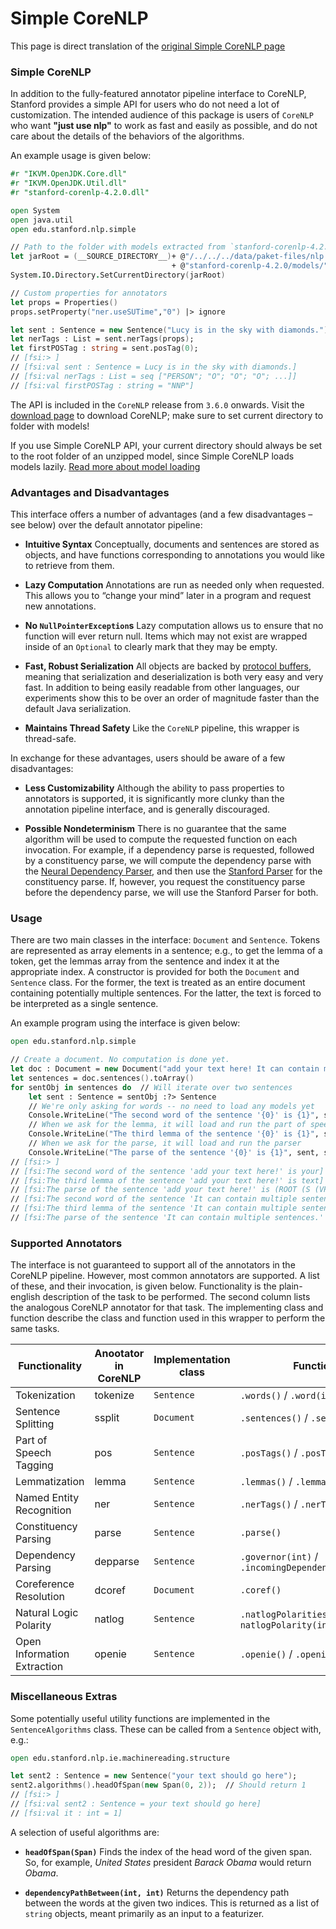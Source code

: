 # Simple CoreNLP

This page is direct translation of the [original Simple CoreNLP page](https://stanfordnlp.github.io/CoreNLP/simple.html)

### Simple CoreNLP

In addition to the fully-featured annotator pipeline interface to CoreNLP, Stanford provides a simple API for users who do not need a lot of customization. The intended audience of this package is users of `CoreNLP` who want **"just use nlp"** to work as fast and easily as possible, and do not care about the details of the behaviors of the algorithms.

An example usage is given below:

```fsharp
#r "IKVM.OpenJDK.Core.dll"
#r "IKVM.OpenJDK.Util.dll"
#r "stanford-corenlp-4.2.0.dll"

open System
open java.util
open edu.stanford.nlp.simple

// Path to the folder with models extracted from `stanford-corenlp-4.2.0-models.jar`
let jarRoot = (__SOURCE_DIRECTORY__)+ @"/../../../data/paket-files/nlp.stanford.edu/"
                                    + @"stanford-corenlp-4.2.0/models/"
System.IO.Directory.SetCurrentDirectory(jarRoot)

// Custom properties for annotators
let props = Properties()
props.setProperty("ner.useSUTime","0") |> ignore

let sent : Sentence = new Sentence("Lucy is in the sky with diamonds.")
let nerTags : List = sent.nerTags(props);
let firstPOSTag : string = sent.posTag(0);
// [fsi:> ]
// [fsi:val sent : Sentence = Lucy is in the sky with diamonds.]
// [fsi:val nerTags : List = seq ["PERSON"; "O"; "O"; "O"; ...]]
// [fsi:val firstPOSTag : string = "NNP"]
```

The API is included in the `CoreNLP` release from `3.6.0` onwards. Visit the [download page](https://stanfordnlp.github.io/CoreNLP/download.html) to download CoreNLP; make sure to set current directory to folder with models!

<Note>If you use Simple CoreNLP API, your current directory should always be set to the root folder of an unzipped model, since Simple CoreNLP loads models lazily. [Read more about model loading](../faq.html#Stanford-NLP-CoreNLP-not-loading-models)</Note>

### Advantages and Disadvantages

This interface offers a number of advantages (and a few disadvantages – see below) over the default annotator pipeline:

- **Intuitive Syntax** Conceptually, documents and sentences are stored as objects, and have functions corresponding to annotations you would like to retrieve from them.

- **Lazy Computation** Annotations are run as needed only when requested. This allows you to “change your mind” later in a program and request new annotations.

- **No `NullPointerException`s** Lazy computation allows us to ensure that no function will ever return null. Items which may not exist are wrapped inside of an `Optional` to clearly mark that they may be empty.

- **Fast, Robust Serialization** All objects are backed by [protocol buffers](https://developers.google.com/protocol-buffers/?hl=en), meaning that serialization and deserialization is both very easy and very fast. In addition to being easily readable from other languages, our experiments show this to be over an order of magnitude faster than the default Java serialization.

- **Maintains Thread Safety** Like the `CoreNLP` pipeline, this wrapper is thread-safe.


In exchange for these advantages, users should be aware of a few disadvantages:

- **Less Customizability** Although the ability to pass properties to annotators is supported, it is significantly more clunky than the annotation pipeline interface, and is generally discouraged.

- **Possible Nondeterminism** There is no guarantee that the same algorithm will be used to compute the requested function on each invocation. For example, if a dependency parse is requested, followed by a constituency parse, we will compute the dependency parse with the [Neural Dependency Parser](https://nlp.stanford.edu/software/nndep.shtml), and then use the [Stanford Parser](https://nlp.stanford.edu/software/lex-parser.shtml) for the constituency parse. If, however, you request the constituency parse before the dependency parse, we will use the Stanford Parser for both.



### Usage

There are two main classes in the interface: `Document` and `Sentence`. Tokens are represented as array elements in a sentence; e.g., to get the lemma of a token, get the lemmas array from the sentence and index it at the appropriate index. A constructor is provided for both the `Document` and `Sentence` class. For the former, the text is treated as an entire document containing potentially multiple sentences. For the latter, the text is forced to be interpreted as a single sentence.

An example program using the interface is given below:

```fsharp
open edu.stanford.nlp.simple

// Create a document. No computation is done yet.
let doc : Document = new Document("add your text here! It can contain multiple sentences.");
let sentences = doc.sentences().toArray()
for sentObj in sentences do  // Will iterate over two sentences
    let sent : Sentence = sentObj :?> Sentence
    // We're only asking for words -- no need to load any models yet
    Console.WriteLine("The second word of the sentence '{0}' is {1}", sent, sent.word(1));
    // When we ask for the lemma, it will load and run the part of speech tagger
    Console.WriteLine("The third lemma of the sentence '{0}' is {1}", sent, sent.lemma(2));
    // When we ask for the parse, it will load and run the parser
    Console.WriteLine("The parse of the sentence '{0}' is {1}", sent, sent.parse());
// [fsi:> ]
// [fsi:The second word of the sentence 'add your text here!' is your]
// [fsi:The third lemma of the sentence 'add your text here!' is text]
// [fsi:The parse of the sentence 'add your text here!' is (ROOT (S (VP (VB add) (NP (PRP$ your) (NN text)) (ADVP (RB here))) (. !)))]
// [fsi:The second word of the sentence 'It can contain multiple sentences.' is can]
// [fsi:The third lemma of the sentence 'It can contain multiple sentences.' is contain]
// [fsi:The parse of the sentence 'It can contain multiple sentences.' is (ROOT (S (NP (PRP It)) (VP (MD can) (VP (VB contain) (NP (JJ multiple) (NNS sentences)))) (. .)))]
```

### Supported Annotators

The interface is not guaranteed to support all of the annotators in the CoreNLP pipeline. However, most common annotators are supported. A list of these, and their invocation, is given below. Functionality is the plain-english description of the task to be performed. The second column lists the analogous CoreNLP annotator for that task. The implementing class and function describe the class and function used in this wrapper to perform the same tasks.

Functionality |	Anootator in CoreNLP | Implementation class | Function
--------------|----------------------|--------------------|---------
Tokenization | tokenize | `Sentence` |  `.words()` / `.word(int)`
Sentence Splitting | ssplit | `Document` | `.sentences()` / `.sentence(int)`
Part of Speech Tagging | pos | `Sentence` |	`.posTags()` / `.posTag(int)`
Lemmatization |	lemma |	`Sentence` | `.lemmas()` / `.lemma(int)`
Named Entity Recognition | ner | `Sentence` | `.nerTags()` / `.nerTag(int)`
Constituency Parsing | parse | `Sentence` | `.parse()`
Dependency Parsing | depparse | `Sentence` | `.governor(int)` / `.incomingDependencyLabel(int)`
Coreference Resolution | dcoref | `Document` | `.coref()`
Natural Logic Polarity | natlog | `Sentence` | `.natlogPolarities()` / `natlogPolarity(int)`
Open Information Extraction | openie | `Sentence` |	`.openie()` / `.openieTriples()`


### Miscellaneous Extras

Some potentially useful utility functions are implemented in the `SentenceAlgorithms` class. These can be called from a `Sentence` object with, e.g.:

```fsharp
open edu.stanford.nlp.ie.machinereading.structure

let sent2 : Sentence = new Sentence("your text should go here");
sent2.algorithms().headOfSpan(new Span(0, 2));  // Should return 1
// [fsi:> ]
// [fsi:val sent2 : Sentence = your text should go here]
// [fsi:val it : int = 1]
```

A selection of useful algorithms are:

- **`headOfSpan(Span)`** Finds the index of the head word of the given span. So, for example, _United States_ president _Barack Obama_ would return _Obama_.

- **`dependencyPathBetween(int, int)`** Returns the dependency path between the words at the given two indices. This is returned as a list of `string` objects, meant primarily as an input to a featurizer.

